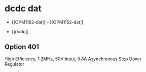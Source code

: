 
# dcdc dat 

- [[OPM1192-dat]] - [[OPM1152-dat]]



- [[dcdc]]


## Option 401

High Efficiency, 1.2MHz, 50V Input, 0.8A
Asynchronous Step Down Regulator 

